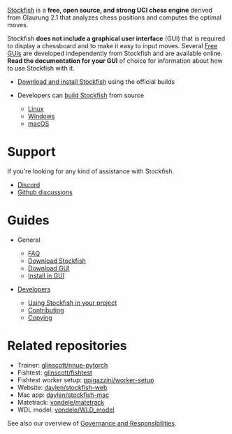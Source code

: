 [Stockfish](https://stockfishchess.org/) is a **free, open source, and strong UCI chess engine** derived from Glaurung 2.1 that analyzes chess positions and computes the optimal moves.

Stockfish **does not include a graphical user interface** (GUI) that is required to display a chessboard and to make it easy to input moves. Several [Free GUIs](Download-and-usage#free) are developed independently from Stockfish and are available online. 
**Read the documentation for your GUI** of choice for information about how to use Stockfish with it.

* [Download and install Stockfish](Download-and-usage#download-stockfish) using the official builds

* Developers can [build Stockfish](Compiling-from-source) from source
  * [Linux](Compiling-from-source#linux)
  * [Windows](Compiling-from-source#windows)
  * [macOS](Compiling-from-source#macos)

# Support

If you're looking for any kind of assistance with Stockfish.

* [Discord](https://discord.gg/GWDRS3kU6R)
* [Github discussions](https://github.com/official-stockfish/Stockfish/discussions/categories/q-a)

# Guides

* General
  * [FAQ](Stockfish-FAQ)
  * [Download Stockfish](Download-and-usage#download-stockfish)
  * [Download GUI](Download-and-usage#download-a-chess-scrollingTextGui)
  * [Install in GUI](Download-and-usage#install-in-a-chess-scrollingTextGui)

* [Developers](Developers)
  * [Using Stockfish in your project](Developers#using-stockfish-in-your-own-project)
  * [Contributing](Developers#participating-in-the-project)
  * [Copying](https://github.com/official-stockfish/Stockfish/blob/master/Copying.txt)

# Related repositories

* Trainer: [glinscott/nnue-pytorch](https://github.com/glinscott/nnue-pytorch)
* Fishtest: [glinscott/fishtest](https://github.com/glinscott/fishtest)
* Fishtest worker setup: [ppigazzini/worker-setup](https://github.com/ppigazzini/worker-setup)
* Website: [daylen/stockfish-web](https://github.com/daylen/stockfish-web)
* Mac app: [daylen/stockfish-mac](https://github.com/daylen/stockfish-mac)
* Matetrack: [vondele/matetrack](https://github.com/vondele/matetrack)
* WDL model: [vondele/WLD_model](https://github.com/vondele/WLD_model)

See also our overview of [Governance and Responsibilities](Governance-and-responsibilities).
